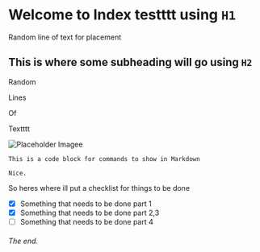 # Welcome to Index testttt using `H1`
Random line of text for placement
## This is where some subheading will go using `H2`
Random

Lines

Of

Textttt

![Placeholder Imagee](https://thevanillaroom.co.uk/wp-content/uploads/2023/12/900px-Image-Placeholder.jpg)

```
This is a code block for commands to show in Markdown

Nice.
```

So heres where ill put a checklist for things to be done

- [x] Something that needs to be done part 1
- [x] Something that needs to be done part 2,3
- [ ] Something that needs to be done part 4

###### The end.
